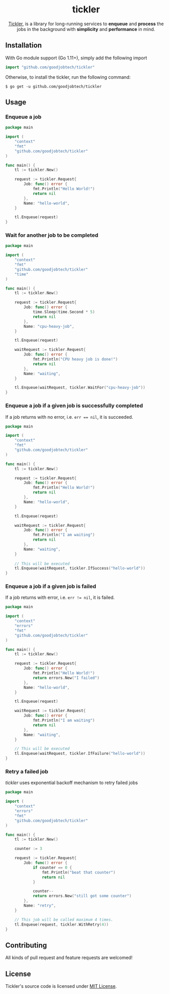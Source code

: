 <div align="center">
<h1>tickler</h1>

[Tickler](https://github.com/goodjobtech/tickler), is a library for long-running services to **enqueue** and **process** the jobs in the background with **simplicity** and **performance** in mind. 


</div>

## Installation

With Go module support (Go 1.11+), simply add the following import
```go
import "github.com/goodjobtech/tickler"
```

Otherwise, to install the tickler, run the following command:

```shell
$ go get -u github.com/goodjobtech/tickler
```

## Usage

### Enqueue a job

```go
package main

import (
	"context"
	"fmt"
	"github.com/goodjobtech/tickler"
)

func main() {
	tl := tickler.New()

	request := tickler.Request{
		Job: func() error {
			fmt.Println("Hello World!")
			return nil
		},
		Name: "hello-world",
	}

	tl.Enqueue(request)
}
```

### Wait for another job to be completed

```go
package main

import (
	"context"
	"fmt"
	"github.com/goodjobtech/tickler"
	"time"
)

func main() {
	tl := tickler.New()

	request := tickler.Request{
		Job: func() error {
			time.Sleep(time.Second * 5)
			return nil
		},
		Name: "cpu-heavy-job",
	}

	tl.Enqueue(request)

	waitRequest := tickler.Request{
		Job: func() error {
			fmt.Println("CPU heavy job is done!")
			return nil
		},
		Name: "waiting",
	}

	tl.Enqueue(waitRequest, tickler.WaitFor("cpu-heavy-job"))
}
```

### Enqueue a job if a given job is successfully completed

If a job returns with no error, i.e. `err == nil`, it is succeeded.

```go
package main

import (
	"context"
	"fmt"
	"github.com/goodjobtech/tickler"
)

func main() {
	tl := tickler.New()

	request := tickler.Request{
		Job: func() error {
			fmt.Println("Hello World!")
			return nil
		},
		Name: "hello-world",
	}

	tl.Enqueue(request)

	waitRequest := tickler.Request{
		Job: func() error {
			fmt.Println("I am waiting")
			return nil
		},
		Name: "waiting",
	}
	
	// This will be executed
	tl.Enqueue(waitRequest, tickler.IfSuccess("hello-world"))
}
```

### Enqueue a job if a given job is failed

If a job returns with error, i.e. `err != nil`, it is failed.

```go
package main

import (
	"context"
	"errors"
	"fmt"
	"github.com/goodjobtech/tickler"
)

func main() {
	tl := tickler.New()

	request := tickler.Request{
		Job: func() error {
			fmt.Println("Hello World!")
			return errors.New("I failed")
		},
		Name: "hello-world",
	}

	tl.Enqueue(request)

	waitRequest := tickler.Request{
		Job: func() error {
			fmt.Println("I am waiting")
			return nil
		},
		Name: "waiting",
	}

	// This will be executed
	tl.Enqueue(waitRequest, tickler.IfFailure("hello-world"))
}
```

### Retry a failed job

*tickler* uses exponential backoff mechanism to retry failed jobs

```go
package main

import (
	"context"
	"errors"
	"fmt"
	"github.com/goodjobtech/tickler"
)

func main() {
	tl := tickler.New()

	counter := 3

	request := tickler.Request{
		Job: func() error {
			if counter == 0 {
				fmt.Println("beat that counter")
				return nil
			}

			counter--
			return errors.New("still got some counter")
		},
		Name: "retry",
	}

	// This job will be called maximum 4 times.
	tl.Enqueue(request, tickler.WithRetry(4))
}
```

## Contributing

All kinds of pull request and feature requests are welcomed!

## License

Tickler's source code is licensed under [MIT License](https://choosealicense.com/licenses/mit/).
